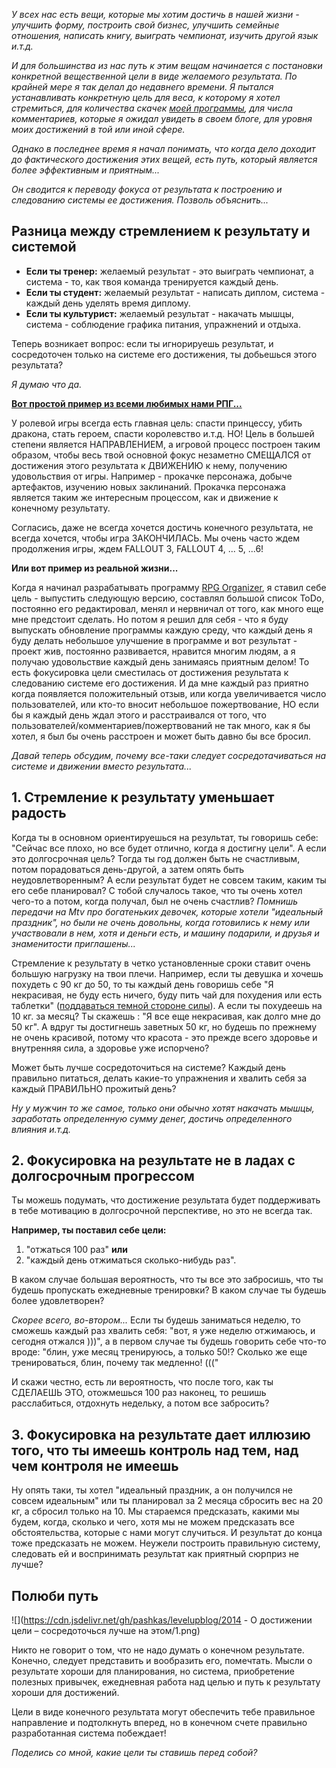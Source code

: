
<!--
Title: О достижении цели - сосредоточься лучше на этом
PostId: 5977338380077251287
Published: true
Labels:
-->
*У всех нас есть вещи, которые мы хотим достичь в нашей жизни - улучшить форму, построить свой бизнес, улучшить семейные отношения, написать книгу, выиграть чемпионат, изучить другой язык и.т.д.*

*И для большинства из нас путь к этим вещам начинается с постановки конкретной вещественной цели в виде желаемого результата. По крайней мере я так делал до недавнего времени. Я пытался устанавливать конкретную цель для веса, к которому я хотел стремиться, для количества скачек [моей программы](http://nerdistway.blogspot.com/2016/09/blog-post_20.html), для числа комментариев, которые я ожидал увидеть в своем блоге, для уровня моих достижений в той или иной сфере.*

*Однако в последнее время я начал понимать, что когда дело доходит до фактического достижения этих вещей, есть путь, который является более эффективным и приятным...*

<!--more-->

*Он сводится к переводу фокуса от результата к построению и следованию системы ее достижения. Позволь объяснить...*

## Разница между стремлением к результату и системой

-   **Если ты тренер:** желаемый результат - это выиграть чемпионат, а система - то, как твоя команда тренируется каждый день.
-   **Если ты студент:** желаемый результат - написать диплом, система - каждый день уделять время диплому.
-   **Если ты культурист:** желаемый результат - накачать мышцы, система - соблюдение графика питания, упражнений и отдыха.

Теперь возникает вопрос: если ты игнорируешь результат, и сосредоточен только на системе его достижения, ты добьешься этого результата?

*Я думаю что да.*

**[Вот простой пример из всеми любимых нами РПГ\...](http://nerdistway.blogspot.com/2013/08/blog-post_5490.html)**

У ролевой игры всегда есть главная цель: спасти принцессу, убить дракона, стать героем, спасти королевство и.т.д. НО! Цель в большей степени является НАПРАВЛЕНИЕМ, а игровой процесс построен таким образом, чтобы весь твой основной фокус незаметно СМЕЩАЛСЯ от достижения этого результата к ДВИЖЕНИЮ к нему, получению удовольствия от игры. Например - прокачке персонажа, добыче артефактов, изучению новых заклинаний. Прокачка персонажа является таким же интересным процессом, как и движение к конечному результату.

Согласись, даже не всегда хочется достичь конечного результата, не всегда хочется, чтобы игра ЗАКОНЧИЛАСЬ. Мы очень часто ждем продолжения игры, ждем FALLOUT 3, FALLOUT 4, ... 5, ...6!

**Или вот пример из реальной жизни\...**

Когда я начинал разрабатывать программу [RPG Organizer](http://nerdistway.blogspot.com/2013/07/mylife-rpg-organizer.html), я ставил себе цель - выпустить следующую версию, составлял большой список ToDo, постоянно его редактировал, менял и нервничал от того, как много еще мне предстоит сделать. Но потом я решил для себя - что я буду выпускать обновление программы каждую среду, что каждый день я буду делать небольшое улучшение в программе и вот результат - проект жив, постоянно развивается, нравится многим людям, а я получаю удовольствие каждый день занимаясь приятным делом! То есть фокусировка цели сместилась от достижения результата к следованию системе его достижения. И да мне каждый раз приятно когда появляется положительный отзыв, или когда увеличивается число пользователей, или кто-то вносит небольшое пожертвование, НО если бы я каждый день ждал этого и расстраивался от того, что пользователей/комментариев/пожертвований не так много, как я бы хотел, я был бы очень расстроен и может быть давно бы все бросил.

*Давай теперь обсудим, почему все-таки следует сосредотачиваться на системе и движении вместо результата...*

## 1. Стремление к результату уменьшает радость

Когда ты в основном ориентируешься на результат, ты говоришь себе: "Сейчас все плохо, но все будет отлично, когда я достигну цели". А если это долгосрочная цель? Тогда ты год должен быть не счастливым, потом порадоваться день-другой, а затем опять быть неудовлетворенным? А если результат будет не совсем таким, каким ты его себе планировал? С тобой случалось такое, что ты очень хотел чего-то а потом, когда получал, был не очень счастлив? *Помнишь передачи на Mtv про богатеньких девочек, которые хотели "идеальный праздник", но были не очень довольны, когда готовились к нему или участвовали в нем, хотя и деньги есть, и машину подарили, и друзья и знаменитости приглашены...*

Стремление к результату в четко установленные сроки ставит очень большую нагрузку на твои плечи. Например, если ты девушка и хочешь похудеть с 90 кг до 50, то ты каждый день говоришь себе "Я некрасивая, не буду есть ничего, буду пить чай для похудения или есть таблетки" ([поддаваться темной стороне силы](http://nerdistway.blogspot.com/2014/03/blog-post.html)). А если ты похудеешь на 10 кг. за месяц? Ты скажешь : "Я все еще некрасивая, как долго мне до 50 кг". А вдруг ты достигнешь заветных 50 кг, но будешь по прежнему не очень красивой, потому что красота - это прежде всего здоровье и внутренняя сила, а здоровье уже испорчено?

Может быть лучше сосредоточиться на системе? Каждый день правильно питаться, делать какие-то упражнения и хвалить себя за каждый ПРАВИЛЬНО прожитый день?

*Ну у мужчин то же самое, только они обычно хотят накачать мышцы, заработать определенную сумму денег, достичь определенного влияния и.т.д.*

## 2. Фокусировка на результате не в ладах с долгосрочным прогрессом

Ты можешь подумать, что достижение результата будет поддерживать в тебе мотивацию в долгосрочной перспективе, но это не всегда так.

**Например, ты поставил себе цели:**

1.  "отжаться 100 раз" **или**
2.  "каждый день отжиматься сколько-нибудь раз".

В каком случае большая вероятность, что ты все это забросишь, что ты будешь пропускать ежедневные тренировки? В каком случае ты будешь более удовлетворен?

*Скорее всего, во-втором\...* Если ты будешь заниматься неделю, то сможешь каждый раз хвалить себя: "вот, я уже неделю отжимаюсь, и сегодня отжался )))", а в первом случае ты будешь говорить себе что-то вроде: "блин, уже месяц тренируюсь, а только 50!? Сколько же еще тренироваться, блин, почему так медленно! ((("

И скажи честно, есть ли вероятность, что после того, как ты СДЕЛАЕШЬ ЭТО, отожмешься 100 раз наконец, то решишь расслабиться, отдохнуть недельку, а потом все забросить?

## 3. Фокусировка на результате дает иллюзию того, что ты имеешь контроль над тем, над чем контроля не имеешь

Ну опять таки, ты хотел "идеальный праздник, а он получился не совсем идеальным" или ты планировал за 2 месяца сбросить вес на 20 кг, а сбросил только на 10. Мы стараемся предсказать, какими мы будем, когда, сколько и чего, хотя мы не можем предсказать все обстоятельства, которые с нами могут случиться. И результат до конца тоже предсказать не можем. Неужели построить правильную систему, следовать ей и воспринимать результат как приятный сюрприз не лучше?

## Полюби путь

![](https://cdn.jsdelivr.net/gh/pashkas/levelupblog/2014 - О достижении цели – сосредоточься лучше на этом/1.png)

Никто не говорит о том, что не надо думать о конечном результате. Конечно, следует представить и вообразить его, помечтать. Мысли о результате хороши для планирования, но система, приобретение полезных привычек, ежедневная работа над целью и путь к результату хороши для достижений.

Цели в виде конечного результата могут обеспечить тебе правильное направление и подтолкнуть вперед, но в конечном счете правильно разработанная система побеждает!

*Поделись со мной, какие цели ты ставишь перед собой?*

